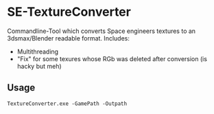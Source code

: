 # SE-TextureConverter

Commandline-Tool which converts Space engineers textures to an 3dsmax/Blender readable format.
Includes:
  - Multithreading
  - "Fix" for some texures whose RGb was deleted after conversion (is hacky but meh)


## Usage
```
TextureConverter.exe -GamePath -Outpath
```
 
 
